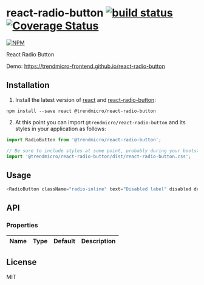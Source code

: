 # react-radio-button [![build status](https://travis-ci.org/trendmicro-frontend/react-radio-button.svg?branch=master)](https://travis-ci.org/trendmicro-frontend/react-radio-button) [![Coverage Status](https://coveralls.io/repos/github/trendmicro-frontend/react-radio-button/badge.svg?branch=master)](https://coveralls.io/github/trendmicro-frontend/react-radio-button?branch=master)

[![NPM](https://nodei.co/npm/@trendmicro/react-radio-button.png?downloads=true&stars=true)](https://nodei.co/npm/@trendmicro/react-radio-button/)

React Radio Button

Demo: https://trendmicro-frontend.github.io/react-radio-button

## Installation

1. Install the latest version of [react](https://github.com/facebook/react) and [react-radio-button](https://github.com/trendmicro-frontend/react-radio-button):

  ```
  npm install --save react @trendmicro/react-radio-button
  ```

2. At this point you can import `@trendmicro/react-radio-button` and its styles in your application as follows:

  ```js
  import RadioButton from '@trendmicro/react-radio-button';

  // Be sure to include styles at some point, probably during your bootstraping
  import '@trendmicro/react-radio-button/dist/react-radio-button.css';
  ```

## Usage

```js
<RadioButton className="radio-inline" text="Disabled label" disabled defaultChecked />
```


## API

### Properties

Name | Type | Default | Description
:--- | :--- | :------ | :----------

## License

MIT
